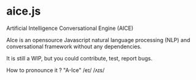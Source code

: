 # aice.js
Artificial Intelligence Conversational Engine (AICE)

AIce is an opensource Javascript natural language processing (NLP) and conversational framework without any dependencies.

It is still a WIP, but you could contribute, test, report bugs.

How to pronounce it ?
"A-Ice" /eɪ/ /ʌɪs/
